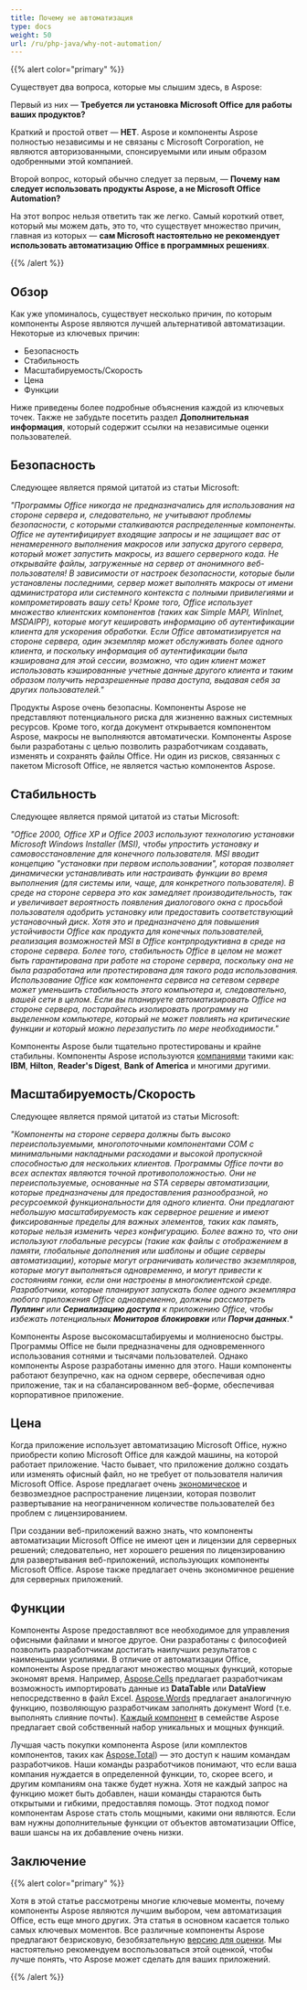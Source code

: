 ```yaml
---
title: Почему не автоматизация
type: docs
weight: 50
url: /ru/php-java/why-not-automation/
---
```


{{% alert color="primary" %}} 

Существует два вопроса, которые мы слышим здесь, в Aspose: 

Первый из них — **Требуется ли установка Microsoft Office для работы ваших продуктов?** 

Краткий и простой ответ — **НЕТ**. Aspose и компоненты Aspose полностью независимы и не связаны с Microsoft Corporation, не являются авторизованными, спонсируемыми или иным образом одобренными этой компанией. 

Второй вопрос, который обычно следует за первым, — **Почему нам следует использовать продукты Aspose, а не Microsoft Office Automation?** 

На этот вопрос нельзя ответить так же легко. Самый короткий ответ, который мы можем дать, это то, что существует множество причин, главная из которых — **сам Microsoft настоятельно не рекомендует использовать автоматизацию Office в программных решениях**. 

{{% /alert %}} 
## **Обзор**
Как уже упоминалось, существует несколько причин, по которым компоненты Aspose являются лучшей альтернативой автоматизации. Некоторые из ключевых причин:

- Безопасность
- Стабильность
- Масштабируемость/Скорость
- Цена
- Функции

Ниже приведены более подробные объяснения каждой из ключевых точек. Также не забудьте посетить раздел **Дополнительная информация**, который содержит ссылки на независимые оценки пользователей. 
## **Безопасность**
Следующее является прямой цитатой из статьи Microsoft: 

*"Программы Office никогда не предназначались для использования на стороне сервера и, следовательно, не учитывают проблемы безопасности, с которыми сталкиваются распределенные компоненты. Office не аутентифицирует входящие запросы и не защищает вас от ненамеренного выполнения макросов или запуска другого сервера, который может запустить макросы, из вашего серверного кода. Не открывайте файлы, загруженные на сервер от анонимного веб-пользователя! В зависимости от настроек безопасности, которые были установлены последними, сервер может выполнять макросы от имени администратора или системного контекста с полными привилегиями и компрометировать вашу сеть! Кроме того, Office использует множество клиентских компонентов (таких как Simple MAPI, WinInet, MSDAIPP), которые могут кешировать информацию об аутентификации клиента для ускорения обработки. Если Office автоматизируется на стороне сервера, один экземпляр может обслуживать более одного клиента, и поскольку информация об аутентификации была кэширована для этой сессии, возможно, что один клиент может использовать кэшированные учетные данные другого клиента и таким образом получить неразрешенные права доступа, выдавая себя за других пользователей."* 

Продукты Aspose очень безопасны. Компоненты Aspose не представляют потенциального риска для жизненно важных системных ресурсов. Кроме того, когда документ открывается компонентом Aspose, макросы не выполняются автоматически. Компоненты Aspose были разработаны с целью позволить разработчикам создавать, изменять и сохранять файлы Office. Ни один из рисков, связанных с пакетом Microsoft Office, не является частью компонентов Aspose. 
## **Стабильность**
Следующее является прямой цитатой из статьи Microsoft:

*"Office 2000, Office XP и Office 2003 используют технологию установки Microsoft Windows Installer (MSI), чтобы упростить установку и самовосстановление для конечного пользователя. MSI вводит концепцию "установки при первом использовании", которая позволяет динамически устанавливать или настраивать функции во время выполнения (для системы или, чаще, для конкретного пользователя). В среде на стороне сервера это как замедляет производительность, так и увеличивает вероятность появления диалогового окна с просьбой пользователя одобрить установку или предоставить соответствующий установочный диск. Хотя это и предназначено для повышения устойчивости Office как продукта для конечных пользователей, реализация возможностей MSI в Office контрпродуктивна в среде на стороне сервера. Более того, стабильность Office в целом не может быть гарантирована при работе на стороне сервера, поскольку она не была разработана или протестирована для такого рода использования. Использование Office как компонента сервиса на сетевом сервере может уменьшить стабильность этого компьютера и, следовательно, вашей сети в целом. Если вы планируете автоматизировать Office на стороне сервера, постарайтесь изолировать программу на выделенном компьютере, который не может повлиять на критические функции и который можно перезапустить по мере необходимости."* 

Компоненты Aspose были тщательно протестированы и крайне стабильны. Компоненты Aspose используются [компаниями](https://about.aspose.com/customers) такими как: **IBM**, **Hilton**, **Reader's Digest**, **Bank of America** и многими другими. 
## **Масштабируемость/Скорость**
Следующее является прямой цитатой из статьи Microsoft:

*"Компоненты на стороне сервера должны быть высоко переиспользуемыми, многопоточными компонентами COM с минимальными накладными расходами и высокой пропускной способностью для нескольких клиентов. Программы Office почти во всех аспектах являются точной противоположностью. Они не переиспользуемые, основанные на STA серверы автоматизации, которые предназначены для предоставления разнообразной, но ресурсоемкой функциональности для одного клиента. Они предлагают небольшую масштабируемость как серверное решение и имеют фиксированные пределы для важных элементов, таких как память, которые нельзя изменить через конфигурацию. Более важно то, что они используют глобальные ресурсы (такие как файлы с отображением в памяти, глобальные дополнения или шаблоны и общие серверы автоматизации), которые могут ограничивать количество экземпляров, которые могут выполняться одновременно, и могут привести к состояниям гонки, если они настроены в многоклиентской среде. Разработчики, которые планируют запускать более одного экземпляра любого приложения Office одновременно, должны рассмотреть* ***Пуллинг*** *или* ***Сериализацию доступа*** *к приложению Office, чтобы избежать потенциальных* ***Мониторов блокировки*** *или* ***Порчи данных***.* 

Компоненты Aspose высокомасштабируемы и молниеносно быстры. Программы Office не были предназначены для одновременного использования сотнями и тысячами пользователей. Однако компоненты Aspose разработаны именно для этого. Наши компоненты работают безупречно, как на одном сервере, обеспечивая одно приложение, так и на сбалансированном веб-форме, обеспечивая корпоративное приложение. 
## **Цена**
Когда приложение использует автоматизацию Microsoft Office, нужно приобрести копию Microsoft Office для каждой машины, на которой работает приложение. Часто бывает, что приложение должно создать или изменять офисный файл, но не требует от пользователя наличия Microsoft Office. Aspose предлагает очень [экономическое](https://purchase.aspose.com/) и безвозмездное распространение лицензии, которая позволит развертывание на неограниченном количестве пользователей без проблем с лицензированием. 

При создании веб-приложений важно знать, что компоненты автоматизации Microsoft Office не имеют цен и лицензии для серверных решений; следовательно, нет хорошего решения по лицензированию для развертывания веб-приложений, использующих компоненты Microsoft Office. Aspose также предлагает очень экономичное решение для серверных приложений. 
## **Функции**
Компоненты Aspose предоставляют все необходимое для управления офисными файлами и многое другое. Они разработаны с философией позволить разработчикам достигать наилучших результатов с наименьшими усилиями. В отличие от автоматизации Office, компоненты Aspose предлагают множество мощных функций, которые экономят время. Например, [Aspose.Cells](https://products.aspose.com/cells/php-java/) предлагает разработчикам возможность импортировать данные из **DataTable** или **DataView** непосредственно в файл Excel. [Aspose.Words](https://products.aspose.com/words/php-java/) предлагает аналогичную функцию, позволяющую разработчикам заполнять документ Word (т.е. выполнять слияние почты). [Каждый компонент](https://products.aspose.com/total/php-java/) в семействе Aspose предлагает свой собственный набор уникальных и мощных функций.

Лучшая часть покупки компонента Aspose (или комплектов компонентов, таких как [Aspose.Total](https://products.aspose.com/total/php-java/)) — это доступ к нашим командам разработчиков. Наши команды разработчиков понимают, что если ваша компания нуждается в определенной функции, то, скорее всего, и другим компаниям она также будет нужна. Хотя не каждый запрос на функцию может быть добавлен, наши команды стараются быть открытыми и гибкими, предоставляя помощь. Этот подход помог компонентам Aspose стать столь мощными, какими они являются. Если вам нужны дополнительные функции от объектов автоматизации Office, ваши шансы на их добавление очень низки. 
## **Заключение**
{{% alert color="primary" %}} 

Хотя в этой статье рассмотрены многие ключевые моменты, почему компоненты Aspose являются лучшим выбором, чем автоматизация Office, есть еще много других. Эта статья в основном касается только самых ключевых моментов. Все различные компоненты Aspose предлагают безрисковую, безобязательную [версию для оценки](https://downloads.aspose.com/slides/java). Мы настоятельно рекомендуем воспользоваться этой оценкой, чтобы лучше понять, что Aspose может сделать для ваших приложений.

{{% /alert %}} 